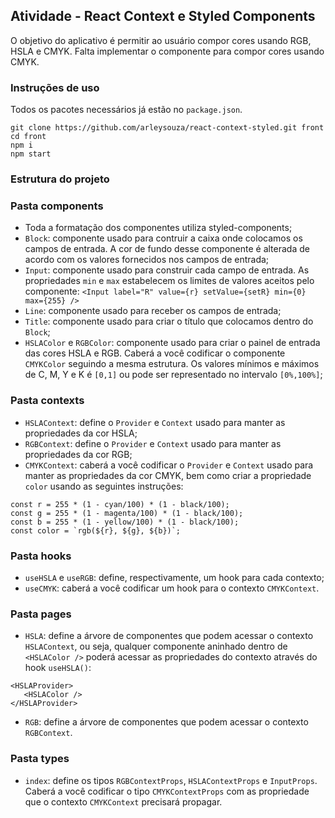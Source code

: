 ## Atividade - React Context e Styled Components

O objetivo do aplicativo é permitir ao usuário compor cores usando RGB, HSLA e CMYK.
Falta implementar o componente para compor cores usando CMYK.

### Instruções de uso
Todos os pacotes necessários já estão no `package.json`.
```
git clone https://github.com/arleysouza/react-context-styled.git front
cd front
npm i
npm start
```

### Estrutura do projeto

### Pasta components
- Toda a formatação dos componentes utiliza styled-components;
- `Block`: componente usado para contruir a caixa onde colocamos os campos de entrada. A cor de fundo desse componente é alterada de acordo com os valores fornecidos nos campos de entrada; 
- `Input`: componente usado para construir cada campo de entrada. As propriedades `min` e `max` estabelecem os limites de valores aceitos pelo componente:
```<Input label="R" value={r} setValue={setR} min={0} max={255} />```
- `Line`: componente usado para receber os campos de entrada;
- `Title`: componente usado para criar o título que colocamos dentro do `Block`;
- `HSLAColor` e `RGBColor`: componente usado para criar o painel de entrada das cores HSLA e RGB. Caberá a você codificar o componente `CMYKColor` seguindo a mesma estrutura. Os valores mínimos e máximos de C, M, Y e K é `[0,1]` ou pode ser representado no intervalo `[0%,100%]`;

### Pasta contexts
- `HSLAContext`: define o `Provider` e `Context` usado para manter as propriedades da cor HSLA;
- `RGBContext`: define o `Provider` e `Context` usado para manter as propriedades da cor RGB;
- `CMYKContext`: caberá a você codificar o `Provider` e `Context` usado para manter as propriedades da cor CMYK, bem como criar a propriedade `color` usando as seguintes instruções:
```
const r = 255 * (1 - cyan/100) * (1 - black/100);
const g = 255 * (1 - magenta/100) * (1 - black/100);
const b = 255 * (1 - yellow/100) * (1 - black/100);
const color = `rgb(${r}, ${g}, ${b})`;
```

### Pasta hooks
- `useHSLA` e `useRGB`: define, respectivamente, um hook para cada contexto;
- `useCMYK`: caberá a você codificar um hook para o contexto `CMYKContext`.

### Pasta pages
- `HSLA`: define a árvore de componentes que podem acessar o contexto `HSLAContext`, ou seja, qualquer componente aninhado dentro de `<HSLAColor />` poderá acessar as propriedades do contexto através do hook `useHSLA()`:
```
<HSLAProvider>
   <HSLAColor />
</HSLAProvider>
```
- `RGB`: define a árvore de componentes que podem acessar o contexto `RGBContext`.

### Pasta types
- `index`: define os tipos `RGBContextProps`, `HSLAContextProps` e `InputProps`. Caberá a você codificar o tipo `CMYKContextProps` com as propriedade que o contexto `CMYKContext` precisará propagar.

